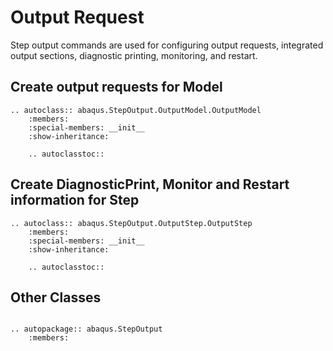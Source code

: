 # Output Request

Step output commands are used for configuring output requests, integrated output sections, diagnostic printing, monitoring, and restart.

## Create output requests for Model

```{eval-rst}
.. autoclass:: abaqus.StepOutput.OutputModel.OutputModel
    :members:
    :special-members: __init__
    :show-inheritance:

    .. autoclasstoc::
```

## Create DiagnosticPrint, Monitor and Restart information for Step

```{eval-rst}
.. autoclass:: abaqus.StepOutput.OutputStep.OutputStep
    :members:
    :special-members: __init__
    :show-inheritance:

    .. autoclasstoc::
```

## Other Classes

```{eval-rst}

.. autopackage:: abaqus.StepOutput
    :members:
```
